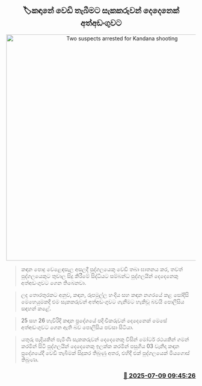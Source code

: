 <p align='center'><b><h2 align='center' title='Two suspects arrested for Kandana shooting'>🏷කඳානේ වෙඩි තැබීමට සැකකරුවන් දෙදෙනෙක් අත්අඩංගුවට</h2></b></p>
<p align='center'><img src='https://helakuru.sgp1.cdn.digitaloceanspaces.com/esana/images/lib/arrested2[1].jpg' width='600' alt='Two suspects arrested for Kandana shooting'></p>

> කඳාන පොදු වෙළෙඳසැල අසලදී පුද්ගලයෙකු වෙඩි තබා ඝාතනය කර, තවත් පුද්ගලයෙකුට තුවාල සිදු කිරීමේ සිද්ධියට සම්බන්ධ පුද්ගලයින් දෙදෙනෙකු අත්අඩංගුවට ගෙන තිබෙනවා.

> ලද තොරතුරකට අනුව, කඳාන, රූපමුල්ල හංදිය සහ කඳාන නගරයේ කළ සෝදිසි මෙහෙයුමකදී එම සැකකරුවන් අත්අඩංගුවට ගැනීමට හැකිවූ බවයි පොලීසිය සඳහන් කළේ.

> 25 සහ 26 හැවිරිදි කඳාන ප්‍රදේශයේ පදිංචිකරුවන් දෙදෙනෙක් මෙසේ අත්අඩංගුවට ගෙන ඇති බව පොලිසිය පවසා සිටියා. 

> යතුරු පැදියකින් පැමිණි සැකකරුවන් දෙදෙනෙකු විසින් මෝටර් රථයකින් ගමන් කරමින් සිටි පුද්ගලයින් දෙදෙනෙකු ඉලක්ක කරමින් පසුගිය 03 වැනිදා කඳාන ප්‍රදේශයේදී වෙඩි තැබීමක් සිදුකර තිබුණු අතර, එහිදී එක් පුද්ගලයෙක් මියගොස් තිබුණා.



<h3 align='right'><a href='https://www.helakuru.lk/esana/p/111712/'>📅 2025-07-09 09:45:26</a></h3>
